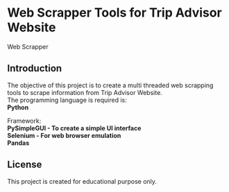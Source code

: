 # Web Scrapper Tools for Trip Advisor Website  
Web Scrapper  
  
## Introduction  
The objective of this project is to create a multi threaded web scrapping tools to scrape information from Trip Advisor Website.  
The programming language is required is:  
**Python**  
  
Framework:  
**PySimpleGUI - To create a simple UI interface**  
**Selenium - For web browser emulation**  
**Pandas**

## License  
This project is created for educational purpose only.
